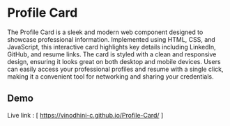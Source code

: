 # Profile Card

The Profile Card is a sleek and modern web component designed to showcase professional information. Implemented using HTML, CSS, and JavaScript, this interactive card highlights key details including LinkedIn, GitHub, and resume links. The card is styled with a clean and responsive design, ensuring it looks great on both desktop and mobile devices. Users can easily access your professional profiles and resume with a single click, making it a convenient tool for networking and sharing your credentials.
## Demo
Live link : [ https://vinodhini-c.github.io/Profile-Card/ ]

